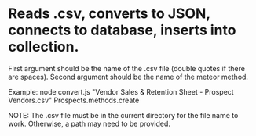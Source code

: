 # Reads .csv, converts to JSON, connects to database, inserts into collection.
First argument should be the name of the .csv file (double quotes if there are spaces).
Second argument should be the name of the meteor method.

Example: node convert.js "Vendor Sales & Retention Sheet - Prospect Vendors.csv" Prospects.methods.create

NOTE: The .csv file must be in the current directory for the file name to work. Otherwise, a path may need to be provided.
